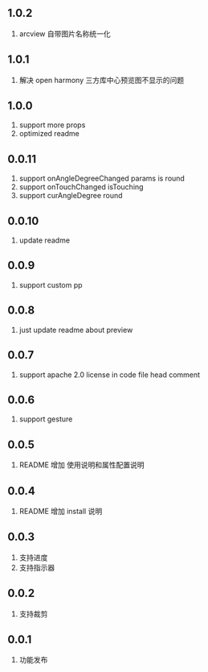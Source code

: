 ## 1.0.2

1. arcview 自带图片名称统一化


## 1.0.1

1. 解决 open harmony 三方库中心预览图不显示的问题

## 1.0.0

1. support more props
2. optimized readme

## 0.0.11

1. support onAngleDegreeChanged params is round
2. support onTouchChanged isTouching
3. support curAngleDegree round

## 0.0.10

1. update readme

## 0.0.9

1. support custom pp

## 0.0.8

1. just update readme about preview

## 0.0.7

1. support apache 2.0 license in code file head comment

## 0.0.6

1. support gesture

## 0.0.5

1. README 增加 使用说明和属性配置说明

## 0.0.4

1. README 增加 install 说明

## 0.0.3

1. 支持进度
2. 支持指示器

## 0.0.2

1. 支持裁剪

## 0.0.1

1. 功能发布